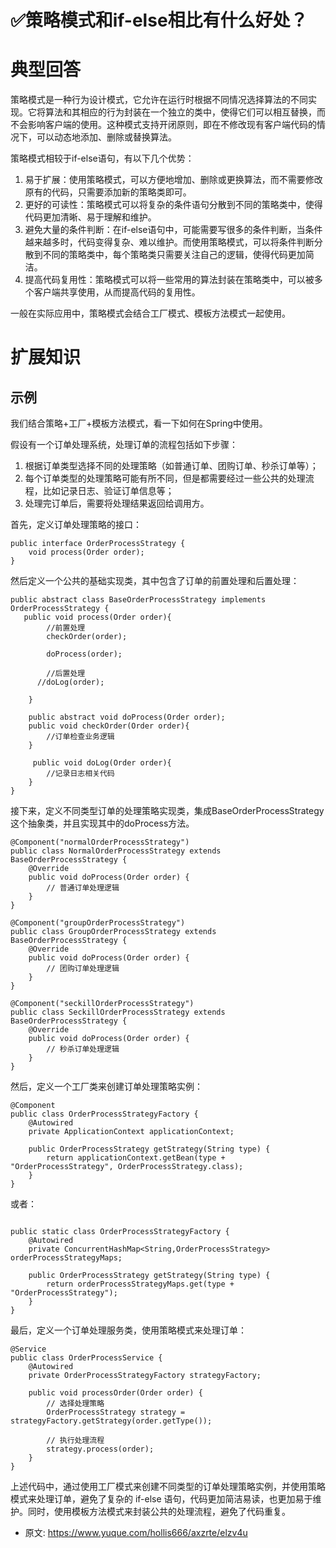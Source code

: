 # ✅策略模式和if-else相比有什么好处？
<!--page header-->

<a name="xBYbf"></a>
# 典型回答

策略模式是一种行为设计模式，它允许在运行时根据不同情况选择算法的不同实现。它将算法和其相应的行为封装在一个独立的类中，使得它们可以相互替换，而不会影响客户端的使用。这种模式支持开闭原则，即在不修改现有客户端代码的情况下，可以动态地添加、删除或替换算法。

策略模式相较于if-else语句，有以下几个优势：

1. 易于扩展：使用策略模式，可以方便地增加、删除或更换算法，而不需要修改原有的代码，只需要添加新的策略类即可。
2. 更好的可读性：策略模式可以将复杂的条件语句分散到不同的策略类中，使得代码更加清晰、易于理解和维护。
3. 避免大量的条件判断：在if-else语句中，可能需要写很多的条件判断，当条件越来越多时，代码变得复杂、难以维护。而使用策略模式，可以将条件判断分散到不同的策略类中，每个策略类只需要关注自己的逻辑，使得代码更加简洁。
4. 提高代码复用性：策略模式可以将一些常用的算法封装在策略类中，可以被多个客户端共享使用，从而提高代码的复用性。

一般在实际应用中，策略模式会结合工厂模式、模板方法模式一起使用。


<a name="hoZPf"></a>
# 扩展知识

<a name="zX0RL"></a>
## 示例

我们结合策略+工厂+模板方法模式，看一下如何在Spring中使用。

假设有一个订单处理系统，处理订单的流程包括如下步骤：

1. 根据订单类型选择不同的处理策略（如普通订单、团购订单、秒杀订单等）；
2. 每个订单类型的处理策略可能有所不同，但是都需要经过一些公共的处理流程，比如记录日志、验证订单信息等；
3. 处理完订单后，需要将处理结果返回给调用方。

首先，定义订单处理策略的接口：

```
public interface OrderProcessStrategy {
    void process(Order order);
}
```

然后定义一个公共的基础实现类，其中包含了订单的前置处理和后置处理：

```
public abstract class BaseOrderProcessStrategy implements OrderProcessStrategy {
   public void process(Order order){
    	//前置处理
    	checkOrder(order);

    	doProcess(order);

    	//后置处理
      //doLog(order);
  	
    }

  	public abstract void doProcess(Order order);
    public void checkOrder(Order order){
    	//订单检查业务逻辑
    }

	 public void doLog(Order order){
    	//记录日志相关代码
    }
}
```

接下来，定义不同类型订单的处理策略实现类，集成BaseOrderProcessStrategy这个抽象类，并且实现其中的doProcess方法。

```
@Component("normalOrderProcessStrategy")
public class NormalOrderProcessStrategy extends BaseOrderProcessStrategy {
    @Override
    public void doProcess(Order order) {
        // 普通订单处理逻辑
    }
}

@Component("groupOrderProcessStrategy")
public class GroupOrderProcessStrategy extends BaseOrderProcessStrategy {
    @Override
    public void doProcess(Order order) {
        // 团购订单处理逻辑
    }
}

@Component("seckillOrderProcessStrategy")
public class SeckillOrderProcessStrategy extends BaseOrderProcessStrategy {
    @Override
    public void doProcess(Order order) {
        // 秒杀订单处理逻辑
    }
}

```

然后，定义一个工厂类来创建订单处理策略实例：

```
@Component
public class OrderProcessStrategyFactory {
    @Autowired
    private ApplicationContext applicationContext;

    public OrderProcessStrategy getStrategy(String type) {
        return applicationContext.getBean(type + "OrderProcessStrategy", OrderProcessStrategy.class);
    }
}
```

或者：
```

public static class OrderProcessStrategyFactory {
    @Autowired
    private ConcurrentHashMap<String,OrderProcessStrategy> orderProcessStrategyMaps;

    public OrderProcessStrategy getStrategy(String type) {
        return orderProcessStrategyMaps.get(type + "OrderProcessStrategy");
    }
}
```

最后，定义一个订单处理服务类，使用策略模式来处理订单：

```
@Service
public class OrderProcessService {
    @Autowired
    private OrderProcessStrategyFactory strategyFactory;

    public void processOrder(Order order) {
        // 选择处理策略
        OrderProcessStrategy strategy = strategyFactory.getStrategy(order.getType());

        // 执行处理流程
        strategy.process(order);
    }
}
```

上述代码中，通过使用工厂模式来创建不同类型的订单处理策略实例，并使用策略模式来处理订单，避免了复杂的 if-else 语句，代码更加简洁易读，也更加易于维护。同时，使用模板方法模式来封装公共的处理流程，避免了代码重复。


<!--page footer-->
- 原文: <https://www.yuque.com/hollis666/axzrte/elzv4u>